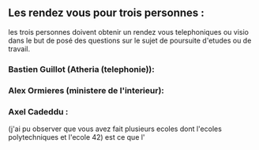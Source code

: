 ## Les rendez vous pour trois personnes  :

les trois personnes doivent obtenir un rendez vous telephoniques ou visio dans le but de posé des questions sur le sujet de poursuite d'etudes ou de travail. 

### Bastien Guillot (Atheria (telephonie)):










### Alex Ormieres (ministere de l'interieur):






### Axel Cadeddu :

(j'ai pu observer que vous avez fait plusieurs ecoles dont l'ecoles polytechniques et l'ecole 42) est ce que l'